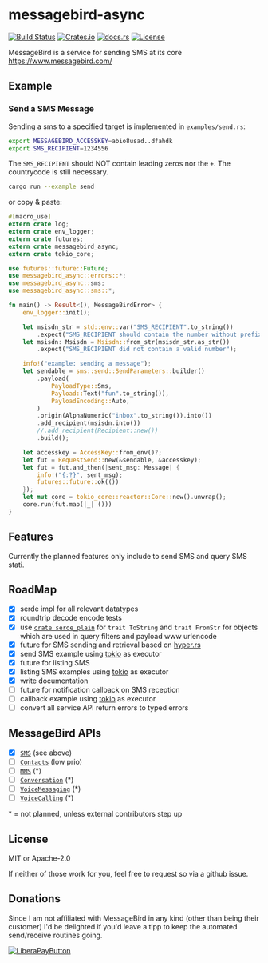 # messagebird-async

[![Build Status](https://ci.spearow.io/api/v1/teams/main/pipelines/messagebird/jobs/master-validate/badge)](https://ci.spearow.io/teams/main/pipelines/messagebird) [![Crates.io](https://img.shields.io/crates/v/messagebird-async.svg)](https://crates.io/crates/messagebird-async) [![docs.rs](https://docs.rs/messagebird-async/badge.svg)](https://docs.rs/messagebird-async) [![License](https://img.shields.io/crates/l/messagebird-async.svg)](#license)

MessageBird is a service for sending SMS at its core https://www.messagebird.com/

## Example

### Send a SMS Message

Sending a sms to a specified target is implemented in `examples/send.rs`:

```sh
export MESSAGEBIRD_ACCESSKEY=abio8usad..dfahdk
export SMS_RECIPIENT=1234556
```

The `SMS_RECIPIENT` should NOT contain leading zeros nor the `+`. The countrycode is still necessary.

```sh
cargo run --example send
```

or copy & paste:

```rust
#[macro_use]
extern crate log;
extern crate env_logger;
extern crate futures;
extern crate messagebird_async;
extern crate tokio_core;

use futures::future::Future;
use messagebird_async::errors::*;
use messagebird_async::sms;
use messagebird_async::sms::*;

fn main() -> Result<(), MessageBirdError> {
    env_logger::init();

    let msisdn_str = std::env::var("SMS_RECIPIENT".to_string())
        .expect("SMS_RECIPIENT should contain the number without prefix");
    let msisdn: Msisdn = Msisdn::from_str(msisdn_str.as_str())
        .expect("SMS_RECIPIENT did not contain a valid number");

    info!("example: sending a message");
    let sendable = sms::send::SendParameters::builder()
        .payload(
            PayloadType::Sms,
            Payload::Text("fun".to_string()),
            PayloadEncoding::Auto,
        )
        .origin(AlphaNumeric("inbox".to_string()).into())
        .add_recipient(msisdn.into())
        //.add_recipient(Recipient::new())
        .build();

    let accesskey = AccessKey::from_env()?;
    let fut = RequestSend::new(&sendable, &accesskey);
    let fut = fut.and_then(|sent_msg: Message| {
        info!("{:?}", sent_msg);
        futures::future::ok(())
    });
    let mut core = tokio_core::reactor::Core::new().unwrap();
    core.run(fut.map(|_| ()))
}
```

## Features

Currently the planned features only include to send SMS and query SMS stati.


## RoadMap

- [x] serde impl for all relevant datatypes
- [x] roundtrip decode encode tests
- [x] use [`crate serde_plain`](https://docs.rs/serde_plain/0.3.0/serde_plain/) for `trait ToString` and `trait FromStr` for objects which are used in query filters and payload www urlencode
- [x] future for SMS sending and retrieval based on [hyper.rs](https://hyper.rs)
- [x] send SMS example using [tokio](https://tokio.rs) as executor
- [x] future for listing SMS
- [x] listing SMS examples using [tokio](https://tokio.rs) as executor
- [x] write documentation
- [ ] future for notification callback on SMS reception
- [ ] callback example using [tokio](https://tokio.rs) as executor
- [ ] convert all service API return errors to typed errors

## MessageBird APIs

- [x] [`SMS`](https://rest.messagebird.com/messages) (see above)
- [ ] [`Contacts`](https://rest.messagebird.com/contacts) (low prio)
- [ ] [`MMS`](https://rest.messagebird.com/mms) (*)
- [ ] [`Conversation`](https://developers.messagebird.com/docs/conversations) (*)
- [ ] [`VoiceMessaging`](https://developers.messagebird.com/docs/voice-messaging) (*)
- [ ] [`VoiceCalling`](https://developers.messagebird.com/docs/voice) (*)

\* = not planned, unless external contributors step up

## License

MIT or Apache-2.0

If neither of those work for you, feel free to request so via a github issue.

## Donations

Since I am not affiliated with MessageBird in any kind (other than being their customer)
I'd be delighted if you'd leave a tipp to keep the automated send/receive routines going.

[![LiberaPayButton](https://liberapay.com/assets/widgets/donate.svg)](https://liberapay.com/drahnr/donate)
